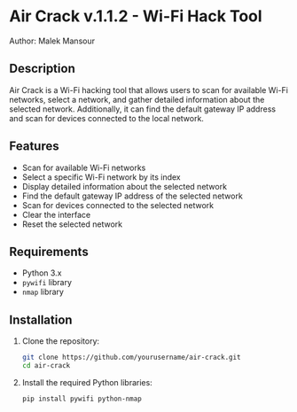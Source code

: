 # Air Crack v.1.1.2 - Wi-Fi Hack Tool

Author: Malek Mansour

## Description

Air Crack is a Wi-Fi hacking tool that allows users to scan for available Wi-Fi networks, select a network, and gather detailed information about the selected network. Additionally, it can find the default gateway IP address and scan for devices connected to the local network.

## Features

- Scan for available Wi-Fi networks
- Select a specific Wi-Fi network by its index
- Display detailed information about the selected network
- Find the default gateway IP address of the selected network
- Scan for devices connected to the selected network
- Clear the interface
- Reset the selected network

## Requirements

- Python 3.x
- `pywifi` library
- `nmap` library

## Installation

1. Clone the repository:
   ```bash
   git clone https://github.com/yourusername/air-crack.git
   cd air-crack
2. Install the required Python libraries:
    ```bash
    pip install pywifi python-nmap


